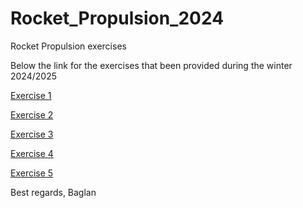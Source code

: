 # Rocket_Propulsion_2024
Rocket Propulsion exercises

Below the link for the exercises that been provided during the winter 2024/2025

[Exercise 1](https://www.overleaf.com/project/6754b52f61276b9313c3bbd4)

[Exercise 2](https://www.overleaf.com/project/6761b2c83a24da2cd37eaec7)

[Exercise 3](https://www.overleaf.com/project/67825a55af7688c62e687e96)

[Exercise 4](https://www.overleaf.com/project/678f64bf31586744081ff1e3)

[Exercise 5](https://www.overleaf.com/project/679c93875c7b4b3a94a95bb8)

Best regards, Baglan
